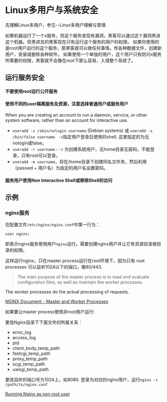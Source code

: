 # Linux多用户与系统安全



先理解Linux多用户，参见--Linux多用户理解与管理

如果机器运行了一个x服务，但这个服务发现有漏洞，黑客可以通过这个漏洞黑进这个机器。但黑进去的黑客现在只有运行这个服务的用户的权限。
如果你使用的是root用户运行的这个服务，那黑客就可以做任何事情。传各种数据文件，创建新用户，安装或删除各种软件。
如果使用一个单独的用户，这个用户只有防问x服务所需要的权限，黑客就不会像在root下那么容易，入侵整个系统了。

## 运行服务安全

#### 不要使用root运行公开服务

#### 使用不同的user隔离服务及资源，注意选择普通用户或服务用户

When you are creating an account to run a daemon, service, or other system software, rather than an account for interactive use.

- `useradd -s /sbin/nologin username` (Debian systems) 或 `useradd -s /bin/false username ` `-s`指定用户登录后使用的shell, 这里指定的为无nologin或false。
- `useradd -r username` : `-r` 为创建系统用户，无home目录无密码，不能登录，只有root可以登录。
- `useradd -m username`，将在/home目录下创建同名文件夹，然后利用（passwd + 用户名）为指定的用户名设置密码。

#### 服务用户使用Non Interactive Shell或移除Shell的访问


## 示例

### nginx服务

在配置文件`/etc/nginx/nginx.conf`中第一行为：

`user nginx;`

即表示nginx服务使用用户`nginx`运行。需要创建nginx用户并让它有资源目录根目录的权限。

这样运行nginx，只在master process运行在root环境下，因为只有 root processes 可以监听1024以下的端口，像80/443.

>The main purpose of the master process is to read and evaluate configuration files, as well as maintain the worker processes.
>
The worker processes do the actual processing of requests.
>
[NGINX Document - Master and Worker Processes](https://docs.nginx.com/nginx/admin-guide/basic-functionality/runtime-control/#master-and-worker-processes)

如果要让master process使用非root用户运行:

更改Nginx目录下下面文件的所属关系：

* error_log
* access_log
* pid
* client_body_temp_path
* fastcgi_temp_path
* proxy_temp_path
* scgi_temp_path
* uwsgi_temp_path

更改监听的端口号为1024上，如8080. 登录为对应的nginx用户，运行`nginx -c /path/to/nginx.conf`

[Running Nginx as non root user](https://stackoverflow.com/questions/42329261/running-nginx-as-non-root-user)













